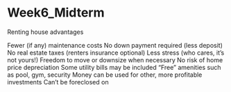 # Week6_Midterm

Renting house advantages

Fewer (if any) maintenance costs
No down payment required (less deposit)
No real estate taxes (renters insurance optional)
Less stress (who cares, it’s not yours!)
Freedom to move or downsize when necessary
No risk of home price depreciation
Some utility bills may be included
“Free” amenities such as pool, gym, security
Money can be used for other, more profitable investments
Can’t be foreclosed on



